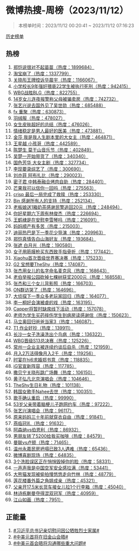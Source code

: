 <h1>
微博热搜-周榜（2023/11/12）
</h1>
<blockquote>
<p>
本榜单时间：2023/11/12 00:20:41 ~ 2023/11/12 07:16:23
</p>
</blockquote>
<p>
<a href="https://github.com/daifee/weibo-hot-search/tree/main/archives/weekly">历史榜单</a>
</p>
<h2>
热榜
</h2>
<ol>

<li>
<a href="https://s.weibo.com/weibo?q=%23%E9%83%91%E6%81%BA%E8%AF%B4%E5%BE%88%E5%AF%B9%E4%B8%8D%E8%B5%B7%E8%8B%97%E8%8B%97%23" target="weibo">
郑恺说很对不起苗苗（热度：1899684）
</a>
</li>

<li>
<a href="https://s.weibo.com/weibo?q=%23%E6%B7%98%E5%AE%9D%E5%B4%A9%E4%BA%86%23" target="weibo">
淘宝崩了（热度：1337799）
</a>
</li>

<li>
<a href="https://s.weibo.com/weibo?q=%23%E5%85%B3%E6%99%93%E5%BD%A4%E7%8E%8B%E7%89%8C%E6%8E%A7%E8%AF%89%E5%8D%8E%E6%99%A8%E5%AE%87%23" target="weibo">
关晓彤王牌控诉华晨宇（热度：1166067）
</a>
</li>

<li>
<a href="https://s.weibo.com/weibo?q=%23%E5%B0%8F%E5%AD%A6%E6%A0%A1%E9%95%BF9%E5%B9%B4%E5%BC%BA%E5%A5%B8%E7%8C%A5%E4%BA%B522%E5%AD%A6%E7%94%9F%E8%A2%AB%E6%89%A7%E8%A1%8C%E6%AD%BB%E5%88%91%23" target="weibo">
小学校长9年强奸猥亵22学生被执行死刑（热度：942415）
</a>
</li>

<li>
<a href="https://s.weibo.com/weibo?q=%23WBG%E6%88%98%E8%83%9CBLG%23" target="weibo">
WBG战胜BLG（热度：822755）
</a>
</li>

<li>
<a href="https://s.weibo.com/weibo?q=%2314%E5%B2%81%E5%A5%B3%E5%84%BF%E8%BF%9E%E5%A4%9C%E6%8A%A5%E8%AD%A6%E7%A7%B0%E7%88%B6%E6%AF%8D%E8%A2%AB%E9%AA%97%E5%8D%96%E6%88%BF%23" target="weibo">
14岁女儿连夜报警称父母被骗卖房（热度：742732）
</a>
</li>

<li>
<a href="https://s.weibo.com/weibo?q=%23%E5%BC%A0%E8%89%BA%E5%85%B4%E8%AF%B4%E5%8E%BB%E5%9B%BD%E5%A4%96%E8%A7%81%E4%BA%86%E5%90%B4%E4%B8%96%E5%8B%8B%23" target="weibo">
张艺兴说去国外见了吴世勋（热度：685488）
</a>
</li>

<li>
<a href="https://s.weibo.com/weibo?q=%23fx%20%E9%87%8D%E8%81%9A%23" target="weibo">
fx 重聚（热度：630873）
</a>
</li>

<li>
<a href="https://s.weibo.com/weibo?q=%23%E7%BE%BD%E7%BB%92%E6%9C%8D%23" target="weibo">
羽绒服（热度：478027）
</a>
</li>

<li>
<a href="https://s.weibo.com/weibo?q=%23%E5%A5%B3%E7%94%9F%E7%9A%AE%E8%82%A4%E8%B6%85%E5%A5%BD%E7%9A%84%E6%80%BB%E7%BB%93%23" target="weibo">
女生皮肤超好的总结（热度：476026）
</a>
</li>

<li>
<a href="https://s.weibo.com/weibo?q=%23%E6%83%85%E7%BB%AA%E7%A8%B3%E5%AE%9A%E6%98%AF%E7%94%B7%E4%BA%BA%E6%9C%80%E5%A5%BD%E7%9A%84%E5%8C%BB%E7%BE%8E%23" target="weibo">
情绪稳定是男人最好的医美（热度：473881）
</a>
</li>

<li>
<a href="https://s.weibo.com/weibo?q=%23%E9%87%91%E8%8E%8E%20%E6%88%91%E6%98%AF%E6%88%91%E4%BA%BA%E7%94%9F%E5%89%A7%E6%9C%AC%E9%87%8C%E7%9A%84%E5%A4%A7%E5%A5%B3%E4%B8%BB%23" target="weibo">
金莎 我是我人生剧本里的大女主（热度：464871）
</a>
</li>

<li>
<a href="https://s.weibo.com/weibo?q=%23%E7%8E%8B%E6%98%9F%E8%B6%8A%20%E5%B0%8F%E5%AD%A9%E5%93%A5%23" target="weibo">
王星越 小孩哥（热度：442589）
</a>
</li>

<li>
<a href="https://s.weibo.com/weibo?q=%23%E9%99%88%E6%A5%9A%E7%94%9F%20%E8%8E%AB%E5%B9%B2%E5%B1%B1%E9%9F%B3%E4%B9%90%E8%8A%82%23" target="weibo">
陈楚生 莫干山音乐节（热度：402849）
</a>
</li>

<li>
<a href="https://s.weibo.com/weibo?q=%23%E5%90%B4%E6%A5%9A%E4%B8%80%E5%BC%80%E5%A7%8B%E5%B8%A6%E8%B4%A7%E4%BA%86%23" target="weibo">
吴楚一开始带货了（热度：340340）
</a>
</li>

<li>
<a href="https://s.weibo.com/weibo?q=%23%E5%9B%BD%E8%89%B2%E8%8A%B3%E5%8D%8E%20%E5%A4%A7%E5%A5%B3%E4%B8%BB%E5%89%A7%23" target="weibo">
国色芳华 大女主剧（热度：327734）
</a>
</li>

<li>
<a href="https://s.weibo.com/weibo?q=%23%E6%9D%8E%E7%8E%B0%E8%A6%81%E5%BD%95%E7%BB%BC%E8%89%BA%E4%BA%86%23" target="weibo">
李现要录综艺了（热度：300690）
</a>
</li>

<li>
<a href="https://s.weibo.com/weibo?q=%23%E5%88%98%E4%BA%A6%E8%8F%B2%20%E9%98%BF%E5%B8%83%E6%89%8E%E6%AF%94%23" target="weibo">
刘亦菲 阿布扎比（热度：290023）
</a>
</li>

<li>
<a href="https://s.weibo.com/weibo?q=%23%E5%AF%86%E5%AD%90%E5%90%9B%20%E4%B8%AD%E9%9F%A9%E6%B3%B0%E8%9E%8D%E5%90%88%E7%83%A4%E8%82%89%E8%87%AA%E5%8A%A9%23" target="weibo">
密子君 中韩泰融合烤肉自助（热度：284401）
</a>
</li>

<li>
<a href="https://s.weibo.com/weibo?q=%23%E8%8A%92%E6%9E%9C%E6%88%91%E5%8F%AF%E4%BB%A5%E4%BF%A1%E4%BD%A0%E4%B8%80%E5%9B%9E%E5%90%97%23" target="weibo">
芒果我可以信你一回吗（热度：275563）
</a>
</li>

<li>
<a href="https://s.weibo.com/weibo?q=%23crisp%20%E6%9C%80%E5%90%8E%E4%B8%80%E5%B1%80%E5%AE%8C%E6%88%90%E4%BA%86%E6%95%91%E8%B5%8E%23" target="weibo">
crisp 最后一局完成了救赎（热度：253330）
</a>
</li>

<li>
<a href="https://s.weibo.com/weibo?q=%23Bin%20%E6%84%9F%E8%B0%A2%E6%89%80%E6%9C%89%E4%BA%BA%E7%9A%84%E6%94%AF%E6%8C%81%23" target="weibo">
Bin 感谢所有人的支持（热度：252134）
</a>
</li>

<li>
<a href="https://s.weibo.com/weibo?q=%23%E8%80%81%E6%9D%BF%E5%A8%98%E9%80%811%E7%AE%B1%E5%A5%B6%E8%8C%B6%E6%84%9F%E8%B0%A2%E6%B0%91%E8%AD%A6%E8%BF%BD%E5%9B%9E20%E5%85%83%23" target="weibo">
老板娘送1箱奶茶感谢民警追回20元（热度：248494）
</a>
</li>

<li>
<a href="https://s.weibo.com/weibo?q=%23%E4%BD%A0%E5%A5%BD%E6%98%9F%E6%9C%9F%E5%85%AD%E4%B8%8B%E5%91%A8%E6%9C%89%E6%9E%97%E4%BF%8A%E6%9D%B0%23" target="weibo">
你好星期六下周有林俊杰（热度：226694）
</a>
</li>

<li>
<a href="https://s.weibo.com/weibo?q=%23%E7%8E%8B%E9%B9%A4%E6%A3%A3%E6%98%AF%E5%9C%A8%E5%AE%89%E6%85%B0%E6%9D%8E%E9%9B%AA%E7%90%B4%E5%90%97%23" target="weibo">
王鹤棣是在安慰李雪琴吗（热度：216091）
</a>
</li>

<li>
<a href="https://s.weibo.com/weibo?q=%23%E5%A6%88%E5%A6%88%E9%A1%BA%E4%BA%A7%E6%9C%89%E5%A4%9A%E8%8B%A6%23" target="weibo">
妈妈顺产有多苦（热度：215003）
</a>
</li>

<li>
<a href="https://s.weibo.com/weibo?q=%23%E8%BF%AA%E4%B8%BD%E7%83%AD%E5%B7%B4%E6%98%AF%E4%B8%8B%E4%B8%80%E5%AD%A3%E8%8A%B1%E5%B0%91%E5%AF%BC%E6%BC%94%23" target="weibo">
迪丽热巴是下一季花少导演（热度：209963）
</a>
</li>

<li>
<a href="https://s.weibo.com/weibo?q=%23%E9%83%91%E6%81%BA%E7%9C%9F%E6%83%85%E5%91%8A%E7%99%BD%E5%B1%B1%E6%B5%B7%E5%A5%BD%E5%8F%8B%23" target="weibo">
郑恺真情告白山海好友（热度：193684）
</a>
</li>

<li>
<a href="https://s.weibo.com/weibo?q=%23%E5%BC%A0%E9%81%AE%20%E7%99%BD%E6%9C%88%E5%85%89%23" target="weibo">
张遮 白月光（热度：190580）
</a>
</li>

<li>
<a href="https://s.weibo.com/weibo?q=%23%E5%A5%B3%E5%AD%90%E7%94%A8%E7%AD%8B%E8%86%9C%E6%9E%AA%E4%B9%B0%E4%B8%9C%E8%A5%BF%E8%87%B4%E6%89%8B%E6%8C%87%E9%AA%A8%E6%8A%98%23" target="weibo">
女子用筋膜枪买东西致手指骨折（热度：177442）
</a>
</li>

<li>
<a href="https://s.weibo.com/weibo?q=%23Xiaohu%E9%A6%96%E6%AC%A1%E6%99%8B%E7%BA%A7%E4%B8%96%E7%95%8C%E8%B5%9B%E5%86%B3%E8%B5%9B%23" target="weibo">
Xiaohu首次晋级世界赛决赛（热度：175233）
</a>
</li>

<li>
<a href="https://s.weibo.com/weibo?q=%23G2%20%E5%AE%9D%E6%83%B3%E8%A6%81TheShy%23" target="weibo">
G2 宝想要TheShy（热度：174087）
</a>
</li>

<li>
<a href="https://s.weibo.com/weibo?q=%23%E5%BC%A0%E6%9D%B0%E7%94%A8%E5%A5%B3%E5%84%BF%E7%9A%84%E5%90%8D%E5%AD%97%E5%91%BD%E5%90%8D%E9%BA%A6%E5%85%8B%E9%A3%8E%23" target="weibo">
张杰用女儿的名字命名麦克风（热度：168643）
</a>
</li>

<li>
<a href="https://s.weibo.com/weibo?q=%23%E8%80%81%E4%BC%AF%E4%B8%BE%E6%8A%A5%E5%85%AC%E5%9B%AD%E7%A0%8D%E6%8E%89%E4%B8%83%E6%A3%B5%E6%A0%91%E8%8E%B7%E5%A5%962000%E5%85%83%23" target="weibo">
老伯举报公园砍掉七棵树获奖2000元（热度：168558）
</a>
</li>

<li>
<a href="https://s.weibo.com/weibo?q=%23%E5%BC%A0%E6%9D%B0%E5%92%8C%E4%B8%89%E4%B8%AA%E5%A5%B3%E5%84%BF%E8%83%8C%E5%BD%B1%E7%85%A7%23" target="weibo">
张杰和三个女儿背影照（热度：166703）
</a>
</li>

<li>
<a href="https://s.weibo.com/weibo?q=%23ON%E7%BE%A4%E8%AE%BF%E5%93%AD%E4%BA%86%23" target="weibo">
ON群访哭了（热度：164696）
</a>
</li>

<li>
<a href="https://s.weibo.com/weibo?q=%23%E5%A4%A7%E4%BE%A6%E6%8E%A2%E4%B8%8B%E4%B8%80%E5%AD%A3%E4%BC%97%E5%A4%9A%E8%80%81%E7%8E%A9%E5%AE%B6%E5%9B%9E%E5%BD%92%23" target="weibo">
大侦探下一季众多老玩家回归（热度：164077）
</a>
</li>

<li>
<a href="https://s.weibo.com/weibo?q=%23%E6%9D%8E%E4%B8%80%E6%A1%90%E5%A5%BD%E4%BC%9A%E6%BC%94%E8%A2%AB%E8%99%90%E7%9A%84%E6%88%8F%23" target="weibo">
李一桐好会演被虐的戏（热度：163195）
</a>
</li>

<li>
<a href="https://s.weibo.com/weibo?q=%23Capper%E5%B0%86%E6%9A%82%E6%97%B6%E7%BC%BA%E5%B8%AD%E7%BA%BF%E4%B8%8B%E6%B4%BB%E5%8A%A8%23" target="weibo">
Capper将暂时缺席线下活动（热度：157078）
</a>
</li>

<li>
<a href="https://s.weibo.com/weibo?q=%23%E8%80%81%E5%B8%88%E4%B8%BA%E5%AD%A6%E7%94%9F%E4%B9%B0%E8%8D%AF%E6%91%94%E4%BC%A4%E5%AD%A6%E7%94%9F%E5%88%B0%E7%97%85%E6%88%BF%E8%AF%BB%E6%84%9F%E8%B0%A2%E4%BF%A1%23" target="weibo">
老师为学生买药摔伤学生到病房读感谢信（热度：150623）
</a>
</li>

<li>
<a href="https://s.weibo.com/weibo?q=%23%E9%A9%AC%E7%AB%8B%E5%A5%A5%E5%9B%9E%E5%BD%92%E7%88%B8%E7%88%B8%E5%BD%93%E5%AE%B63%23" target="weibo">
马立奥回归爸爸当家3（热度：146087）
</a>
</li>

<li>
<a href="https://s.weibo.com/weibo?q=%23T1%20%E4%BD%9C%E4%B8%9A%E5%A5%BD%E6%8A%84%23" target="weibo">
T1 作业好抄（热度：139911）
</a>
</li>

<li>
<a href="https://s.weibo.com/weibo?q=%23%E9%95%BF%E6%B2%99%E4%B8%80%E5%A5%B3%E5%AD%90%E6%B4%97%E6%BE%A1%E6%B4%97%E5%87%BA%E4%B8%AA%E9%B8%9F%E7%97%85%23" target="weibo">
长沙一女子洗澡洗出个鸟病（热度：136322）
</a>
</li>

<li>
<a href="https://s.weibo.com/weibo?q=%23WBG%E6%99%8B%E7%BA%A7S13%E6%80%BB%E5%86%B3%E8%B5%9B%23" target="weibo">
WBG晋级S13总决赛（热度：125226）
</a>
</li>

<li>
<a href="https://s.weibo.com/weibo?q=%23%E5%B8%B8%E5%B7%9E%E4%B8%80%E4%BC%81%E4%B8%9A%E4%B8%BB%E8%A2%AB%E8%BF%9E%E7%BB%AD%E7%BA%A6%E8%B0%88%E5%90%8E%E8%87%AA%E6%9D%80%23" target="weibo">
常州一企业主被连续约谈后自杀（热度：121959）
</a>
</li>

<li>
<a href="https://s.weibo.com/weibo?q=%23%E6%9C%88%E5%85%A52%E4%B8%87%E6%B4%BB%E5%BE%97%E5%83%8F%E6%9C%88%E5%85%A52%E5%8D%83%23" target="weibo">
月入2万活得像月入2千（热度：119256）
</a>
</li>

<li>
<a href="https://s.weibo.com/weibo?q=%23%E6%97%B6%E5%AE%B4%E5%9C%A8hi6%E6%B1%82%E5%A9%9A%E9%83%91%E4%B9%A6%E6%84%8F%23" target="weibo">
时宴在hi6求婚郑书意（热度：118835）
</a>
</li>

<li>
<a href="https://s.weibo.com/weibo?q=%23iG%E5%AE%98%E5%AE%A3%E6%96%B0%E9%98%B5%E5%AE%B9%23" target="weibo">
iG官宣新阵容（热度：117785）
</a>
</li>

<li>
<a href="https://s.weibo.com/weibo?q=%23%E6%92%92%E8%B4%9D%E5%AE%81%E5%85%B3%E6%99%93%E5%BD%A4%E8%B7%B3%E5%B9%BF%E5%9C%BA%E8%88%9E%23" target="weibo">
撒贝宁关晓彤跳广场舞（热度：106150）
</a>
</li>

<li>
<a href="https://s.weibo.com/weibo?q=%23%E9%BB%84%E5%AD%90%E5%BC%98%E5%87%A1%E5%8C%97%E4%BA%AC%E6%BC%94%E5%94%B1%E4%BC%9A%23" target="weibo">
黄子弘凡北京演唱会（热度：104646）
</a>
</li>

<li>
<a href="https://s.weibo.com/weibo?q=%23TheShy%E7%94%9F%E6%97%A5%E7%A4%BC%E7%89%A9%23" target="weibo">
TheShy生日礼物（热度：101138）
</a>
</li>

<li>
<a href="https://s.weibo.com/weibo?q=%23%E9%9F%A9%E5%9B%BD%E5%A5%B3%E6%AD%8C%E6%89%8BNahee%E5%8E%BB%E4%B8%96%23" target="weibo">
韩国女歌手Nahee去世（热度：100351）
</a>
</li>

<li>
<a href="https://s.weibo.com/weibo?q=%23%E6%AD%8C%E6%89%8B%E7%A1%AE%E8%AE%A4%E9%87%8D%E5%90%AF%23" target="weibo">
歌手确认重启（热度：99990）
</a>
</li>

<li>
<a href="https://s.weibo.com/weibo?q=%2353%E5%B2%81%E7%88%B6%E4%BA%B2%E5%B8%A6%E7%9D%80%E8%84%91%E6%A2%97%E5%84%BF%E5%AD%90%E8%B7%91%E7%BD%91%E7%BA%A6%E8%BD%A6%23" target="weibo">
53岁父亲带着脑梗儿子跑网约车（热度：97222）
</a>
</li>

<li>
<a href="https://s.weibo.com/weibo?q=%23%E5%BC%A0%E8%89%BA%E5%85%B4%E6%BC%94%E5%94%B1%E4%BC%9A%23" target="weibo">
张艺兴演唱会（热度：96117）
</a>
</li>

<li>
<a href="https://s.weibo.com/weibo?q=%23%E5%8E%9F%E6%9D%A5%E5%A6%88%E5%A6%88%E4%B8%89%E5%8D%81%E5%B9%B4%E5%89%8D%E5%B0%B1%E7%A9%BF%E8%A1%A3%E8%87%AA%E7%94%B1%23" target="weibo">
原来妈妈三十年前就穿衣自由（热度：91841）
</a>
</li>

<li>
<a href="https://s.weibo.com/weibo?q=%23%E7%87%95%E4%B8%B4%E5%86%A0%E7%A4%BC%23" target="weibo">
燕临冠礼（热度：91632）
</a>
</li>

<li>
<a href="https://s.weibo.com/weibo?q=%23%E9%98%BF%E6%A3%AE%E7%BA%B3vs%E4%BC%AF%E6%81%A9%E5%88%A9%23" target="weibo">
阿森纳vs伯恩利（热度：86932）
</a>
</li>

<li>
<a href="https://s.weibo.com/weibo?q=%23%E7%94%B7%E6%9C%8B%E5%8F%8B%E8%BD%AC%E4%BA%865200%E7%BB%99%E6%88%91%E4%B9%B0%E5%92%96%E5%95%A1%23" target="weibo">
男朋友转了5200给我买咖啡（热度：84579）
</a>
</li>

<li>
<a href="https://s.weibo.com/weibo?q=%23%E6%9B%BC%E8%81%94vs%E5%8D%A2%E9%A1%BF%23" target="weibo">
曼联vs卢顿（热度：71465）
</a>
</li>

<li>
<a href="https://s.weibo.com/weibo?q=%23%E6%B8%A9%E5%B7%9E%E6%B0%B8%E5%98%89%E6%B0%91%E6%88%BF%E5%9D%8D%E5%A1%8C%E5%B7%B2%E8%87%B43%E4%BA%BA%E9%81%87%E9%9A%BE%23" target="weibo">
温州永嘉民房坍塌已致3人遇难（热度：65436）
</a>
</li>

<li>
<a href="https://s.weibo.com/weibo?q=%23%E5%BE%AE%E5%8D%9A%E5%96%9C%E5%89%A7%E7%8E%B0%E5%9C%BA%23" target="weibo">
微博喜剧现场（热度：64835）
</a>
</li>

<li>
<a href="https://s.weibo.com/weibo?q=%233%E4%B8%AA%E6%B4%97%E8%84%B8%E8%AF%AF%E5%8C%BA%E6%AD%A3%E5%9C%A8%E6%82%84%E6%82%84%E6%AF%81%E6%8E%89%E4%BD%A0%E7%9A%84%E8%84%B8%23" target="weibo">
3个洗脸误区正在悄悄毁掉你的脸（热度：58331）
</a>
</li>

<li>
<a href="https://s.weibo.com/weibo?q=%23%E4%B8%80%E5%A3%B0%E5%A3%B0%E6%88%91%E6%98%AF%E4%B8%AD%E5%9B%BD%E7%A9%BA%E5%86%9B%E5%AE%89%E5%85%A8%E6%84%9F%E6%8B%89%E6%BB%A1%23" target="weibo">
一声声我是中国空军安全感拉满（热度：53441）
</a>
</li>

<li>
<a href="https://s.weibo.com/weibo?q=%23%E5%A4%A7%E7%86%8A%E7%8C%AB%E5%8F%91%E7%8E%B0%E8%A2%AB%E5%81%B7%E6%8B%8D%E6%85%A2%E6%82%A0%E6%82%A0%E8%B5%B0%E5%90%91%E7%AB%B9%E6%9E%97%23" target="weibo">
大熊猫发现被偷拍慢悠悠走向竹林（热度：48779）
</a>
</li>

<li>
<a href="https://s.weibo.com/weibo?q=%23%E8%8E%B2%E8%8A%B1%E6%A5%BC%E7%95%AA%E5%A4%96%E7%AF%87%E4%B9%8B%E8%A7%92%E5%A7%90%E6%88%90%E4%BA%B2%23" target="weibo">
莲花楼番外篇之角姐成亲（热度：45321）
</a>
</li>

<li>
<a href="https://s.weibo.com/weibo?q=%23%E7%88%B6%E4%BA%B2%E5%BC%8017.5%E7%B1%B3%E9%95%BF%E8%B4%A7%E8%BD%A6%E6%8E%A5%E5%A5%B3%E5%84%BF%E6%8B%891%E4%B8%AA%E8%A1%8C%E6%9D%8E%E7%AE%B1%23" target="weibo">
父亲开17.5米长货车接女儿拉1个行李箱（热度：45040）
</a>
</li>

<li>
<a href="https://s.weibo.com/weibo?q=%23%E6%9E%97%E8%AF%97%E6%A0%8B%E8%92%AF%E6%9B%BC%E5%A4%BA%E5%BE%97%E6%B7%B7%E5%8F%8C%E5%86%A0%E5%86%9B%23" target="weibo">
林诗栋蒯曼夺得混双冠军（热度：40959）
</a>
</li>

<li>
<a href="https://s.weibo.com/weibo?q=%23%E6%B1%9F%E5%B1%B1%E5%A6%82%E7%94%BB%23" target="weibo">
江山如画（热度：7951）
</a>
</li>

</ol>
<h2>
正能量
</h2>
<ol>

<li>
<a href="https://s.weibo.com/weibo?q=%23%23%E4%B9%A0%E8%BF%91%E5%B9%B3%E6%80%BB%E4%B9%A6%E8%AE%B0%E4%BA%B2%E5%88%87%E6%85%B0%E9%97%AE%E5%9B%A0%E5%85%AC%E7%89%BA%E7%89%B2%E7%83%88%E5%A3%AB%E5%AE%B6%E5%B1%9E%23%23" target="weibo">
#习近平总书记亲切慰问因公牺牲烈士家属#
</a>
</li>

<li>
<a href="https://s.weibo.com/weibo?q=%23%23%E4%B8%AD%E7%BE%8E%E5%85%83%E9%A6%96%E5%B0%86%E5%9C%A8%E6%97%A7%E9%87%91%E5%B1%B1%E4%BC%9A%E6%99%A4%23%23" target="weibo">
#中美元首将在旧金山会晤#
</a>
</li>

<li>
<a href="https://s.weibo.com/weibo?q=%23%23%E4%B8%AD%E7%BE%8E%E5%85%83%E9%A6%96%E4%BC%9A%E6%99%A4%E5%B0%86%E6%B2%9F%E9%80%9A%E5%93%AA%E4%BA%9B%E9%87%8D%E5%A4%A7%E9%97%AE%E9%A2%98%23%23" target="weibo">
#中美元首会晤将沟通哪些重大问题#
</a>
</li>

</ol>